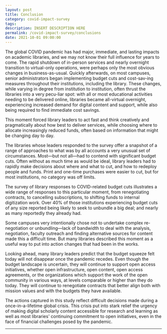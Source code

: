 ```yaml
---
layout: post
title: Conclusion
category: covid-impact-survey
tags:
description: INSERT DESCRIPTION HERE 
permalink: /covid-impact-survey/conclusions
date: 2021-10-01 09:00:00
---
```


The global COVID pandemic has had major, immediate, and lasting impacts on academic libraries, and we may not know their full influence for years to come. The rapid shutdown of in-person services and nearly overnight transition to virtual-only operations, were perhaps only the most obvious changes in business-as-usual. Quickly afterwards, on most campuses, senior administrators began implementing budget cuts and cost-sav-ing measures throughout their institutions, including the library. These changes, while varying in degree from institution to institution, often thrust the libraries into a very pecu-liar spot: with all or most educational activities needing to be delivered online, libraries became all-virtual overnight, experiencing increased demand for digital content and support, while also being required to find immediate cost savings. 

This moment forced library leaders to act fast and think creatively and pragmatically about how best to deliver services, while choosing where to allocate increasingly reduced funds, often based on information that might be changing day to day. 

The libraries whose leaders responded to the survey offer a snapshot of a range of approaches to what was by all accounts a very unusual set of circumstances. Most—but not all—had to contend with significant budget cuts. Often without as much time as would be ideal, library leaders had to rapidly make decisions about where and what to cut, and how to redeploy people and funds. Print and one-time purchases were easier to cut, but for most institutions, no category was off limits. 

The survey of library responses to COVID-related budget cuts illustrates a wide range of responses to this particular moment, from renegotiating contracts, to cancelling subscriptions, to shifting funds to internal digitization work. Over 40% of those institutions experiencing budget cuts of any size reported being likely to seek to unbundle a big deal; and nearly as many reportedly they already had. 

Some campuses very intentionally chose not to undertake complex re-negotiation or unbundling—lack of bandwidth to deal with the analysis, negotiation, faculty outreach and finding alternative sources for content made this a difficult time. But many libraries described this moment as a useful way to put into action changes that had been in the works.

Looking ahead, many library leaders predict that the budget squeeze felt today will not disappear once the pandemic recedes. Even though the budget landscape is uncertain, they will continue to support open access initiatives, whether open infrastructure, open content, open access agreements, or the organizations which support the work of the open community in various ways, at levels comparable or higher than they do today. They will continue to renegotiate contracts that better align both with mission values and with the budgets they have available. 

The actions captured in this study reflect difficult decisions made during a once-in-a-lifetime global crisis. This crisis put into stark relief the urgency of making digital scholarly content accessible for research and learning as well as most libraries' continuing commitment to open initiatives, even in the face of financial challenges posed by the pandemic.


***
